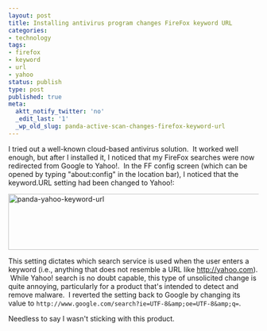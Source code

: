```yaml
---
layout: post
title: Installing antivirus program changes FireFox keyword URL
categories:
- technology
tags:
- firefox
- keyword
- url
- yahoo
status: publish
type: post
published: true
meta:
  aktt_notify_twitter: 'no'
  _edit_last: '1'
  _wp_old_slug: panda-active-scan-changes-firefox-keyword-url
---
```

I tried out a well-known cloud-based antivirus solution.  It worked well enough, but after I installed it, I noticed that my FireFox searches were now redirected from Google to Yahoo!.  In the FF config screen (which can be opened by typing "about:config" in the location bar), I noticed that the keyword.URL setting had been changed to Yahoo!:

<img title="panda-yahoo-keyword-url" src="http://yentran.isamonkey.org/gallery/images/panda-yahoo-keyword-url.png" width="1212" height="113" />

This setting dictates which search service is used when the user enters a keyword (i.e., anything that does not resemble a URL like http://yahoo.com).  While Yahoo! search is no doubt capable, this type of unsolicited change is quite annoying, particularly for a product that's intended to detect and remove malware.  I reverted the setting back to Google by changing its value to `http://www.google.com/search?ie=UTF-8&amp;oe=UTF-8&amp;q=`.

Needless to say I wasn't sticking with this product.
